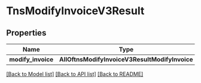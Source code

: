 # TnsModifyInvoiceV3Result

## Properties
Name | Type | Description | Notes
------------ | ------------- | ------------- | -------------
**modify_invoice** | **AllOftnsModifyInvoiceV3ResultModifyInvoice** |  | 

[[Back to Model list]](../README.md#documentation-for-models) [[Back to API list]](../README.md#documentation-for-api-endpoints) [[Back to README]](../README.md)

